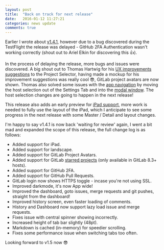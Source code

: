 ```yaml
---
layout: post
title:  "Back on track for next release"
date:   2016-01-12 11:27:21
categories: news update
comments: true
---
```

Earlier I wrote about [v1.4.1](http://somerobots.com/news/update/2015/12/31/dashboard-improvements-and-2fa.html), however due to a bug discovered during the TestFlight the release was delayed - GitHub 2FA Authentication wasn't working correctly (shout out to Ariel Elkin for discovering this 👍).

In the process of delaying the release, more bugs and issues were discovered. A big shout out to Thomas Hartwig for his [UX improvements suggestions](https://gitlab.com/somerobots/Trident/issues/124) to the Project Selector, having made a mockup for his improvement suggestions was really cool 😎, GitLab project avatars are now shown. Thomas also solved some issues with the [app navigation](https://gitlab.com/somerobots/Trident/issues/126) by moving the host selection out of the Settings Tab and into the [modal window](https://marvelapp.com/bgbjhj). The host selection changes are going to happen in the next release!

This release also adds an early preview for [iPad support](https://gitlab.com/somerobots/Trident/issues/123), more work is needed to fully use the layout of the iPad, which I anticipate to see some progress in the next release with some Master / Detail and layout changes.

I'm happy to say v1.4.1 is now back 'waiting for review' again, I went a bit mad and expanded the scope of this release, the full change log is as follows:

- Added support for iPad.
- Added support for landscape.
- Added support for GitLab Project Avatars.
- Added support for GitLab [starred projects](https://gitlab.com/somerobots/Trident/issues/50) (only available in GitLab 8.3+ hosts).
- Added support for GitHub 2FA.
- Added support for GitHub Pull Requests.
- GitLab login now shows HTTPS toggle - incase you're not using SSL.
- Improved darkmode, it's now App wide!
- Improved the dashboard, goto issues, merge requests and git pushes, straight from the dashboard!
- Improved history screen, even faster loading of comments.
- History and Dashboard now support lazy load issue and merge requests.
- Fixes issue with central spinner showing incorrectly.
- Increased height of tab bar slightly (48pt).
- Markdown is cached (in-memory) for speedier scrolling.
- Fixes some performance issue when switching tabs too often.

Looking forward to v1.5 now 😎
